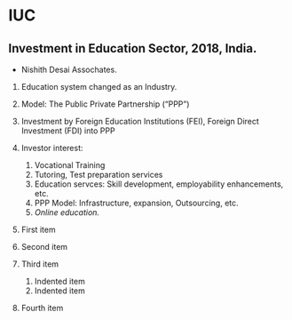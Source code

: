 # IUC

## Investment in Education Sector, 2018, India.
- Nishith Desai Assochates.

1. Education system changed as an Industry.
2. Model: The Public Private Partnership (“PPP”)
3. Investment by Foreign Education Institutions (FEI), Foreign Direct Investment (FDI) into PPP
4. Investor interest:
    1. Vocational Training
    2. Tutoring, Test preparation services
    3. Education servces: Skill development, employability enhancements, etc.
    4. PPP Model: Infrastructure, expansion, Outsourcing, etc.
    5. *Online education.*

1. First item
2. Second item
3. Third item
    1. Indented item
    2. Indented item
4. Fourth item
